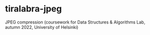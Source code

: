 # tiralabra-jpeg
JPEG compression (coursework for Data Structures &amp; Algorithms Lab, autumn 2022, University of Helsinki) 
